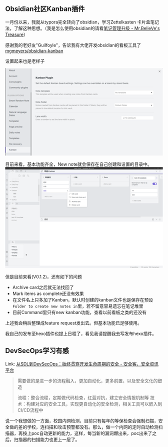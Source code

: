 
## Obsidian社区Kanban插件
一月份以来，我就从typora完全转向了obsidian，学习Zettelkasten 卡片盒笔记法，了解这种思想。（我是怎么使用obsidian的请看[笔记管理升级 - Mr.BelieVe's Treasure](http://mrbelieve.tech/2021/01/24/%E7%AC%94%E8%AE%B0%E7%AE%A1%E7%90%86%E5%8D%87%E7%BA%A7/)）

感谢我的老好友"Guilfoyle"，告诉我有大佬开发obsidian的看板工具了[mgmeyers/obsidian-kanban](https://github.com/mgmeyers/obsidian-kanban)

设置起来也是老样子

![](./InsertPic/Snipaste_2021-05-07_00-58-22.png)

目前来看，基本功能齐全，New note就会保存在自己创建和设置的目录中。
![](./InsertPic/Snipaste_2021-05-07_01-07-50.png)

但是目前来看(V0.1.2)，还有如下的问题
- Archive card之后就无法找回了
- Mark items as complete还没有效果
- 在文件名上只多加了Kanban，默认时创建的kanban文件也是保存在预设`Folder to create new notes in`里，若不留意容易遗忘在笔记堆里
- 目前Command里只有new kanban功能，查看以前看板之类的还没有

上述我会稍后整理成feature request发出去。但基本功能已足够使用。

我自己的发布至hexo插件也提上日程了，看见我请提醒我去写发布hexo插件。

## DevSecOps学习有感
Link: [从SDL到DevSecOps：始终贯穿开发生命周期的安全 - 安全客，安全资讯平台](https://www.anquanke.com/post/id/208353)

> 需要做的是进一步的流程融入，更加自动化，更多前置，以及安全文化的塑造
>
>流程：整合流程，定期做代码检查，红蓝对抗，建立安全情报机制等
>技术：构建对应的安全工具，实现更自动化的安全检测，相关工具可以嵌入到CI/CD流程中

说一个我想做的一方面，校园内网检测，目前只有每年的等保检查会强制扫描，安全做的差的学校，连扫描和攻击预警都没有。那么，做一个内网的定时自动检测扫描器，再按上poc自动更新的能力，这样，每当新的漏洞爆出来，poc出来了之后，扫描器的扫描能力也更上一层了。

